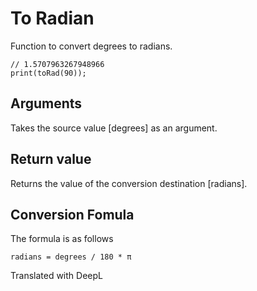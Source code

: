 # To Radian

Function to convert degrees to radians.

```
// 1.5707963267948966
print(toRad(90));
```

## Arguments

Takes the source value [degrees] as an argument.

## Return value

Returns the value of the conversion destination [radians].

## Conversion Fomula

The formula is as follows

```
radians = degrees / 180 * π
```

Translated with DeepL